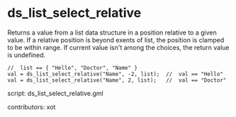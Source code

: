 ds_list_select_relative
=======================

Returns a value from a list data structure in a position relative
to a given value. If a relative position is beyond exents of list, 
the position is clamped to be within range. If current value isn't
among the choices, the return value is undefined.

    //  list == { "Hello", "Doctor", "Name" }
    val = ds_list_select_relative("Name", -2, list);  //  val == "Hello"
    val = ds_list_select_relative("Name", 2, list);   //  val == "Doctor"

script: ds_list_select_relative.gml

contributors: xot
